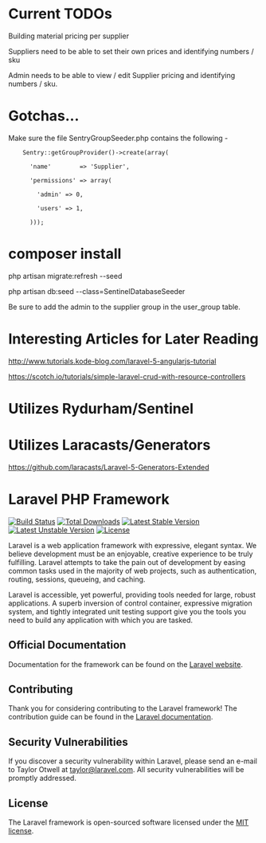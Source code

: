 # Current TODOs

Building material pricing per supplier

Suppliers need to be able to set their own prices and identifying numbers / sku

Admin needs to be able to view / edit Supplier pricing and identifying numbers / sku.

# Gotchas...
Make sure the file SentryGroupSeeder.php contains the following -

        Sentry::getGroupProvider()->create(array(

          'name'        => 'Supplier',

          'permissions' => array(

            'admin' => 0,

            'users' => 1,
            
          )));


# composer install

php artisan migrate:refresh --seed

php artisan db:seed --class=SentinelDatabaseSeeder

Be sure to add the admin to the supplier group in the user_group table.


# Interesting Articles for Later Reading

http://www.tutorials.kode-blog.com/laravel-5-angularjs-tutorial

https://scotch.io/tutorials/simple-laravel-crud-with-resource-controllers

# Utilizes Rydurham/Sentinel
# Utilizes Laracasts/Generators
https://github.com/laracasts/Laravel-5-Generators-Extended

# Laravel PHP Framework

[![Build Status](https://travis-ci.org/laravel/framework.svg)](https://travis-ci.org/laravel/framework)
[![Total Downloads](https://poser.pugx.org/laravel/framework/d/total.svg)](https://packagist.org/packages/laravel/framework)
[![Latest Stable Version](https://poser.pugx.org/laravel/framework/v/stable.svg)](https://packagist.org/packages/laravel/framework)
[![Latest Unstable Version](https://poser.pugx.org/laravel/framework/v/unstable.svg)](https://packagist.org/packages/laravel/framework)
[![License](https://poser.pugx.org/laravel/framework/license.svg)](https://packagist.org/packages/laravel/framework)

Laravel is a web application framework with expressive, elegant syntax. We believe development must be an enjoyable, creative experience to be truly fulfilling. Laravel attempts to take the pain out of development by easing common tasks used in the majority of web projects, such as authentication, routing, sessions, queueing, and caching.

Laravel is accessible, yet powerful, providing tools needed for large, robust applications. A superb inversion of control container, expressive migration system, and tightly integrated unit testing support give you the tools you need to build any application with which you are tasked.

## Official Documentation

Documentation for the framework can be found on the [Laravel website](http://laravel.com/docs).

## Contributing

Thank you for considering contributing to the Laravel framework! The contribution guide can be found in the [Laravel documentation](http://laravel.com/docs/contributions).

## Security Vulnerabilities

If you discover a security vulnerability within Laravel, please send an e-mail to Taylor Otwell at taylor@laravel.com. All security vulnerabilities will be promptly addressed.

## License

The Laravel framework is open-sourced software licensed under the [MIT license](http://opensource.org/licenses/MIT).
